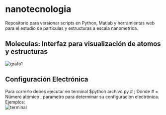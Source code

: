 # nanotecnologia
Repositorio para versionar scripts en Python, Matlab y herramientas web para el estudio de particulas y estructuras a escala nanometrica.

## Moleculas: Interfaz para visualización de atomos y estructuras
![grafo1](https://github.com/ingelectronicadj/nanotecnologia/blob/master/Interfaz.jpg?raw=true "grafo1")


## Configuración Electrónica  
Para correrlo debes ejecutar en terminal $python archivo.py # ; Donde # = Número atómico , parametro para determinar su configuración electrónica. Ejemplos:   
![terminal](https://github.com/ingelectronicadj/nanotecnologia/blob/master/configuracionElectronica/sobreTerminal.png?raw=true "terminal")
